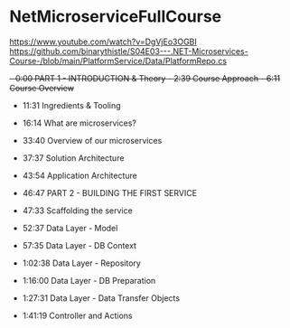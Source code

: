 # NetMicroserviceFullCourse
https://www.youtube.com/watch?v=DgVjEo3OGBI
https://github.com/binarythistle/S04E03---.NET-Microservices-Course-/blob/main/PlatformService/Data/PlatformRepo.cs


<s> - 0:00 PART 1 - INTRODUCTION & Theory </s>
<strike> - 2:39 Course Approach </strike>
<del> - 6:11 Course Overview </del>
- 11:31 Ingredients & Tooling
- 16:14 What are microservices?
- 33:40 Overview of our microservices
- 37:37 Solution Architecture
- 43:54 Application Architecture </s>

- 46:47 PART 2 - BUILDING THE FIRST SERVICE
- 47:33 Scaffolding the service
- 52:37 Data Layer - Model
- 57:35 Data Layer - DB Context
- 1:02:38 Data Layer - Repository
- 1:16:00 Data Layer - DB Preparation
- 1:27:31 Data Layer - Data Transfer Objects
- 1:41:19 Controller and Actions